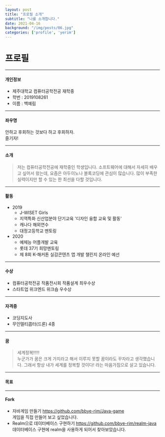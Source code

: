 ```yaml
---
layout: post
title: "프로필 소개"
subtitle: "나를 소개합니다."
date: 2021-04-16
background: "/img/posts/06.jpg"
categories: ['profile', 'yerim']
---
```


프로필
======
<!--수평선은 보통 최소 3개만 써도 됨 ***나 ---로-->
------  
#### 개인정보
 * 제주대학교 컴퓨터공학전공 재학중
 * 학번 : 2019108261	
 * 이름 : 백예림  

  
------
#### 좌우명
안하고 후회하는 것보다 하고 후회하자.  
즐기자!  
  
------
#### 소개
> 저는 컴퓨터공학전공에 재학중인 학생입니다. 소프트웨어에 대해서 자세히 배우고 싶어서 왔는데, 요즘은 아두이노나 블록코딩에 관심이 많습니다. 많이 부족한 실력이지만 할 수 있는 한 최선을 다할 것입니다.  
<!--줄바꿈하려면 띄어쓰기 최소 2번-->
  
------
#### 활동
 * 2019
    - J-WISET Girls
    - 지역특화 신산업분야 단기교육 '디자인 융합 교육 및 활동'
    - 캐나다 해외연수
    - 대정고등학교 멘토링  
 * 2020
    - 예체능 어플개발 교육
    - 롯데 37기 희망멘토링
    - 제 8회 K-해커톤 실감콘텐츠 앱 개발 챌린지 온라인 예선  
  
------  
#### 수상
 * 컴퓨터공학전공 작품전시회 작품설계 최우수상
 * 스타트업 위크엔드 위크숍 우수상  
  
------
#### 자격증
 * 코딩지도사
 * 무인멀티콥터(드론) 4종  
  
------
#### 꿈
> 세계정복!!!!!  
> 누군가가 꿈은 크게 가지라고 해서 이루지 못할 꿈이라도 꾸자라고 생각했습니다. 그래서 항상 내가 세계를 정복할 것이다! 라는 마음가짐으로 살고 있습니다.  
  
------
#### 목표
>   
  
------
#### Fork
 * 자바게임 만들기
<https://github.com/bbye-rim/Java-game>  
게임을 직접 만들어 보고 싶었습니다.
 * Realm으로 데이터베이스 구현하기
<https://github.com/bbye-rim/realm-java>  
데이터베이스 구현에 realm을 사용하게 되어서 찾아보았습니다.
